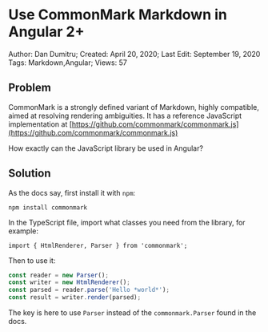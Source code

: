 # Use CommonMark Markdown in Angular 2+

Author: Dan Dumitru; Created: April 20, 2020; Last Edit: September 19, 2020  
Tags: Markdown,Angular; Views: 57

## Problem

CommonMark is a strongly defined variant of Markdown, highly compatible, aimed at resolving rendering ambiguities. It has a reference JavaScript implementation at [https://github.com/commonmark/commonmark.js](https://github.com/commonmark/commonmark.js)

How exactly can the JavaScript library be used in Angular?

## Solution

As the docs say, first install it with `npm`:

    npm install commonmark

In the TypeScript file, import what classes you need from the library, for example:

    import { HtmlRenderer, Parser } from 'commonmark';

Then to use it:

```typescript
const reader = new Parser();
const writer = new HtmlRenderer();
const parsed = reader.parse('Hello *world*');
const result = writer.render(parsed);
````

The key is here to use `Parser` instead of the `commonmark.Parser` found in the docs.
